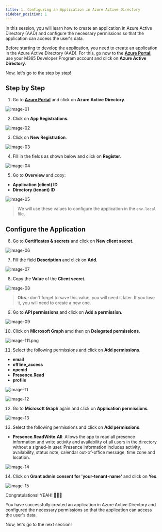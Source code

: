 ```yaml
---
title: 1. Configuring an Application in Azure Active Directory
sidebar_position: 1
---
```


In this session, you will learn how to create an application in Azure Active Directory (AAD) and configure the necessary permissions so that the application can access the user's data.

Before starting to develop the application, you need to create an application in the Azure Active Directory (AAD). For this, go now to the **[Azure Portal](https://portal.azure.com/)**, use your M365 Developer Program account and click on **Azure Active Directory**.

Now, let's go to the step by step!

## Step by Step

1. Go to **[Azure Portal](https://portal.azure.com/)** and click on **Azure Active Directory**.

![image-01](/img/authentication-workshop/image-01.png)

2. Click on **App Registrations**.

![image-02](/img/authentication-workshop/image-02.png)

3. Click on **New Registration**.

![image-03](/img/authentication-workshop/image-03.png)

4. Fill in the fields as shown below and click on **Register**.

![image-04](/img/authentication-workshop/image-04.png)

5. Go to **Overview** and copy:
   
- **Application (client) ID**
- **Directory (tenant) ID**

![image-05](/img/authentication-workshop/image-05.png)

> We will use these values to configure the application in the `env.local` file.

## Configure the Application

6. Go to **Certificates & secrets** and click on **New client secret**.

![image-06](/img/authentication-workshop/image-06.png)

7. Fill the field **Description** and click on **Add**.

![image-07](/img/authentication-workshop/image-07.png)

8. Copy the **Value** of the **Client secret**.

![image-08](/img/authentication-workshop/image-08.png)

> **Obs.:** don't forget to save this value, you will need it later. If you lose it, you will need to create a new one.

9. Go to **API permissions** and click on **Add a permission**.

![image-09](/img/authentication-workshop/image-09.png)

10. Click on **Microsoft Graph** amd then on **Delegated permissions**.

![image-111.png](/img/authentication-workshop/image-111.png)

11. Select the following permissions and click on **Add permissions**.

- **email**
- **offline_access**
- **openid**
- **Presence.Read**
- **profile**

![image-11](/img/authentication-workshop/image-11.png)

![image-12](/img/authentication-workshop/image-12.png)

12. Go to **Microsoft Graph** again and click on **Application permissions**.

![image-13](/img/authentication-workshop/image-13.png)

13. Select the following permissions and click on **Add permissions**.

- **Presence.ReadWrite.All**: Allows the app to read all presence information and write activity and availability of all users in the directory without a signed-in user. Presence information includes activity, availability, status note, calendar out-of-office message, time zone and location. 

![image-14](/img/authentication-workshop/image-14.png)

14. Click on **Grant admin consent for 'your-tenant-name'** and click on **Yes**.

![image-15](/img/authentication-workshop/image-15.png)

Congratulations! YEAH! 🎉🎉🎉

You have successfully created an application in Azure Active Directory and configured the necessary permissions so that the application can access the user's data.

Now, let's go to the next session!